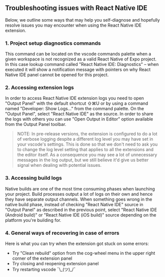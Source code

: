## Troubleshooting issues with React Native IDE

Below, we outline some ways that may help you self-diagnose and hopefully resolve issues you may encounter when using the React Native IDE extension.

### 1. Project setup diagnostics commands

This command can be located on the vscode commands palette when a given workspace is not recognized as a valid React Native of Expo project.
In this case lookup command called "React Native IDE: Diagnostics" – when executed it will show a notification message with pointers on why React Native IDE panel cannot be opened for this project.

### 2. Accessing extension logs

In order to access React Native IDE extension logs you need to open "Output Panel" with the default shortcut ⇧⌘U or by using a command named "Developer: Show Logs..." from the command palette.
On the "Output Panel", select "React Native IDE" as the source.
In order to share the logs with others you can use "Open Output in Editor" option available from the Output Panel toolbar.

> NOTE:
> In pre-release versions, the extension is configured to do a lot of verbose logging despite a different log level you may have set in your vscode's settings.
> This is done so that we don't need to ask you to change the log level setting that applies to all the extensions and the editor itself.
> As a consequence you may see a lot of unnecessary messages in the log output, but we still believe it'd give us better signal when dealing with potential issues.

### 3. Accessing build logs

Native builds are one of the most time consuming phases when launching your project.
Build processes output a lot of logs on their own and hence they have separate output channels.
When something goes wrong in the native build phase, instead of checking "React Native IDE" source in "Output Panel" as described in the previous point, select "React Native IDE (Android build)" or "React Native IDE (iOS build)" source depending on the platform you're building for.

### 4. General ways of recovering in case of errors

Here is what you can try when the extension got stuck on some errors:

- Try "Clean rebuild" option from the cog-wheel menu in the upper right corner of the extension panel
- Try closing and reopening extension panel
- Try restarting vscode ¯\\\_(ツ)\_/¯
